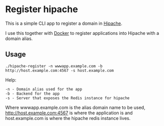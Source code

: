 # Register hipache

This is a simple CLI app to register a domain in 
[Hipache](https://github.com/dotcloud/hipache).

I use this together with [Docker](http://docker.io) to register applications
into Hipache with a domain alias.

## Usage

    ./hipache-register -n wwwapp.example.com -b http://host.example.com:4567 -s host.example.com
    
Help:

    -n - Domain alias used for the app
    -b - Backend for the app
    -s - Server that exposes the Redis instance for hipache

Where wwwapp.example.com is the alias domain name to be used,
http://host.example.com:4567 is where the application is and host.example.com is
where the hipache redis instance lives.
